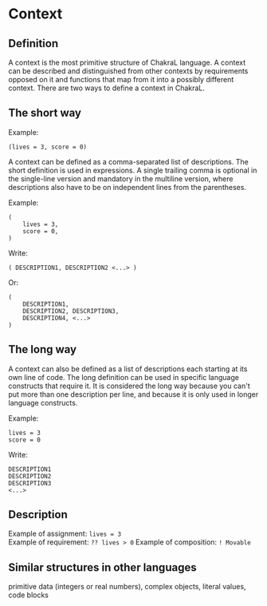 # Context

## Definition

A context is the most primitive structure of ChakraL language. A context can be described and distinguished from other contexts by requirements opposed on it and functions that map from it into a possibly different context. There are two ways to define a context in ChakraL.

## The short way

Example:  
```
(lives = 3, score = 0)
```

A context can be defined as a comma-separated list of descriptions. The short definition is used in expressions. A single trailing comma is optional in the single-line version and mandatory in the multiline version, where descriptions also have to be on independent lines from the parentheses.

Example:  
```
(
    lives = 3,
    score = 0,
)
```

Write:  
```
( DESCRIPTION1, DESCRIPTION2 <...> )
```
Or:  
```
(
    DESCRIPTION1,
    DESCRIPTION2, DESCRIPTION3,
    DESCRIPTION4, <...>
)
```

## The long way

A context can also be defined as a list of descriptions each starting at its own line of code. The long definition can be used in specific language constructs that require it. It is considered the long way because you can't put more than one description per line, and because it is only used in longer language constructs.

Example: 
```
lives = 3
score = 0
```

Write:  
```
DESCRIPTION1
DESCRIPTION2
DESCRIPTION3
<...>
```

## Description

Example of assignment: `lives = 3`  
Example of requirement: `?? lives > 0`
Example of composition: `! Movable`

## Similar structures in other languages
primitive data (integers or real numbers), complex objects, literal values, code blocks